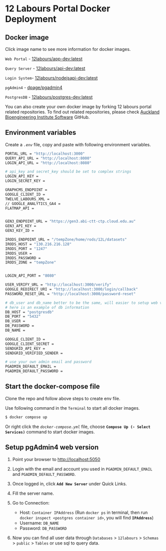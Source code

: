 # 12 Labours Portal Docker Deployment

## Docker image
Click image name to see more information for docker images.

`Web Portal` - [12labours/app-dev:latest](https://hub.docker.com/r/12labours/app-dev)

`Query Server` - [12labours/api-dev:latest](https://hub.docker.com/r/12labours/api-dev)

`Login System`- [12labours/nodejsapi-dev:latest](https://hub.docker.com/r/12labours/nodejsapi-dev)

`pgAdmin4` - [dpage/pgadmin4](https://hub.docker.com/r/dpage/pgadmin4)

`PostgresDB` - [12labours/postgres-dev:latest](https://hub.docker.com/r/12labours/postgres-dev)

You can also create your own docker image by forking 12 labours portal related repositories. To find out related repositories, please check [Auckland Bioengineering Institute Software](https://github.com/ABI-Software) GitHub.

## Environment variables
Create a *`.env`* file, copy and paste with following environment variables.
```bash
PORTAL_URL = "http://localhost:3000"
QUERY_API_URL = "http://localhost:8000"
LOGIN_API_URL = "http://localhost:8080"

# api_key and secret_key should be set to complex strings
LOGIN_API_KEY =
LOGIN_SECRET_KEY =

GRAPHCMS_ENDPOINT =
GOOGLE_CLIENT_ID =
TWELVE_LABOURS_XML =
// GOOGLE_ANALYTICS_GA4 =
FLATMAP_API =


GEN3_ENDPOINT_URL = "https://gen3.abi-ctt-ctp.cloud.edu.au"
GEN3_API_KEY =
GEN3_KEY_ID =

IRODS_ENDPOINT_URL = "/tempZone/home/rods/12L/datasets"
IRODS_HOST = "130.216.216.128"
IRODS_PORT = "1247"
IRODS_USER =
IRODS_PASSWORD =
IRODS_ZONE = "tempZone"


LOGIN_API_PORT = "8080"

USER_VERIFY_URL = "http://localhost:3000/verify"
GOOGLE_REDIRECT_URI = "http://localhost:3000/login/callback"
PASSWORD_RESET_URL = "http://localhost:3000/password-reset"

# db_user and db_name better to be the same, will easier to setup web version pgadmin4
# here is an example of db information
DB_HOST = "postgresdb"
DB_PORT = "5432"
DB_USER =
DB_PASSWORD =
DB_NAME =

GOOGLE_CLIENT_ID =
GOOGLE_CLIENT_SECRET =
SENDGRID_API_KEY =
SENDGRID_VERIFIED_SENDER =

# use your own admin email and password
PGADMIN_DEFAULT_EMAIL =
PGADMIN_DEFAULT_PASSWORD =
```

## Start the docker-compose file
Clone the repo and follow above steps to create env file.

Use following command in the `Terminal` to start all docker images.
```bash
$ docker compose up
```
Or right click the *`docker-compose.yml`* file, choose **`Compose Up (- Select Services)`** command to start docker images.


## Setup pgAdmin4 web version
1. Point your browser to [http://localhost:5050](http://localhost:5050)
2. Login with the email and account you used in `PGADMIN_DEFAULT_EMAIL` and `PGADMIN_DEFAULT_PASSWORD`.
3. Once logged in, click **`Add New Server`** under Quick Links.
4. Fill the server name.
5. Go to Connection:

    - Host: `Container IPAddress` (Run `docker ps` in terminal, then run `docker inspect <postgres container id>`, you will find **`IPAddress`**)
    - Username: `DB_NAME`
    - Password: `DB_PASSWORD`
6. Now you can find all user data through `Databases` > `12labours` > `Schemas` > `public` > `Tables` or use sql to query data.
